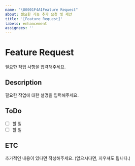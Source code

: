 ```yaml
---
name: "\U0001F4A1Feature Request"
about: 필요한 기능 추가 요청 및 제안
title: '[Feature Request]'
labels: enhancement
assignees: ''
---
```


# Feature Request

필요한 작업 사항을 입력해주세요.

## Description

필요한 작업에 대한 설명을 입력해주세요.

## ToDo

- [ ] 할 일
- [ ] 할 일

## ETC

추가적인 내용이 있다면 작성해주세요. (없으시다면, 지우셔도 됩니다.)

